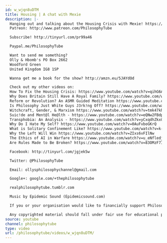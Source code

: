 ```yaml
---
id: w_wjqn8uDTM
title: Housing | A chat with Mexie
description: |-
  Hanging out and talking about the Housing Crisis with Mexie! https://www.youtube.com/channel/UCepkun0sH16b-mqxBN22ogA
  Patreon: http://www.patreon.com/PhilosophyTube

  Subscribe! http://tinyurl.com/pr99a46

  Paypal.me/PhilosophyTube

  Want to send me something?
  Olly & Hbomb's PO Box 2662
  Woodford Green
  United Kingdom IG8 1SP

  Wanna get me a book for the show? http://amzn.eu/5JAYdOd

  Check out my other videos on:
  How To Fix the Housing Crisis: https://www.youtube.com/watch?v=qihG6AGjkRk
  Why Does Britain Still Have A Royal Family? https://www.youtube.com/watch?v=x2W7P3wGBI8
  Reform or Revolution? An ASMR Guided Meditation https://www.youtube.com/watch?v=TxAsNEGcgq0
  Is Philosophy Just White Guys J3rk!ng Off? https://www.youtube.com/watch?v=weiz9wbIcGQ
  Witchcraft, Gender, & Marxism https://www.youtube.com/watch?v=tmk47kh7fiE
  Suic!de and Ment@l He@lth - https://www.youtube.com/watch?v=eQNw2FBdpyE
  Transphobia: An Analysis - https://www.youtube.com/watch?v=yCxqdhZkxCo
  Why Do I Hate My Self? https://www.youtube.com/watch?v=0AuFvboGKrQ
  What is Solitary Confinement Like? https://www.youtube.com/watch?v=k-ZfPYRkEGk
  Why the Left Will Win https://www.youtube.com/watch?v=ZIxs6vFIlNw
  The Ethics of AI in Warfare https://www.youtube.com/watch?v=u_eNfledjUo
  Are Rules Made to Be Broken? https://www.youtube.com/watch?v=83OMzF7IbJI

  Facebook: http://tinyurl.com/jgjek5w

  Twitter: @PhilosophyTube

  Email: ollysphilosophychannel@gmail.com

  Google+: google.com/+thephilosophytube

  realphilosophytube.tumblr.com

  Music by Epidemic Sound (Epidemicsound.com)

  If you or your organisation would like to financially support Philosophy Tube in distributing philosophical knowledge to those who might not otherwise have access to it in exchange for credits on the show, please get in touch!

  Any copyrighted material should fall under fair use for educational purposes or commentary, but if you are a copyright holder and believe your material has been used unfairly please get in touch with us and we will be happy to discuss it.
source: youtube
channel: philosophytube
type: video
url: /philosophytube/videos/w_wjqn8uDTM/
---
```

